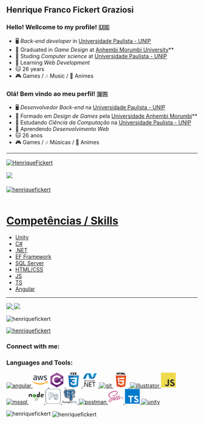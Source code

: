 ## Henrique Franco Fickert Graziosi

### Hello! Wellcome to my profile! 🇺🇸

- 🖥️ *Back-end developer* in [Universidade Paulista - UNIP](https://www.unip.br/)
- 👾 Graduated in *Game Design* at [Anhembi Morumbi University](https://portal.anhembi.br/)**
- 🎒 Studing *Computer science* at [Universidade Paulista - UNIP](https://www.unip.br/)
- 📝 Learning *Web Development*
- 🐱 26 years
- 🎮 Games / 🎶 Music / 🐻 Animes

### Olá! Bem vindo ao meu perfil! 🇧🇷

- 🖥️ *Desenvolvedor Back-end* na [Universidade Paulista - UNIP](https://www.unip.br/)
- 👾 Formado em *Design de Games* pela [Universidade Anhembi Morumbi](https://portal.anhembi.br/)**
- 🎒 Estudando *Ciência da Computação* na [Universidade Paulista - UNIP](https://www.unip.br/)
- 📝 Aprendendo *Desenvolvimento Web*
- 🐱 26 anos
- 🎮 Games / 🎶 Músicas / 🐻 Animes

 <hr>

<div>
  <a href="https://github.com/HenriqueFickert">
  <img align="center" src="https://github-readme-stats.vercel.app/api/top-langs/?username=HenriqueFickert&layout=compact&theme=vision-friendly-dark" alt="HenriqueFickert">
  <br />
</div>
<br />
<div>
  <a href="https://github.com/HenriqueFickert">
  <img height="180em" src="https://github-readme-stats.vercel.app/api?username=HenriqueFickert&show_icons=true&theme=vision-friendly-dark&background=000000&include_all_commits=true&count_private=true"/>
  <br />
</div>
<br />
<div>
  <a href="https://github.com/HenriqueFickert">
  <img align="center" src="http://github-readme-streak-stats.herokuapp.com?user=henriquefickert&theme=dark&background=000000" alt="henriquefickert" />
  <br />
</div>

<br/>
  
 # Competências / Skills
- Unity
- C#
- .NET
- EF Framework
- SQL Server
- HTML/CSS
- JS
- TS
- Angular
  
 <hr>
  
<div>
  <a href="https://www.linkedin.com/in/henriquefickert" target="_blank">
    <img src="https://img.shields.io/badge/-LinkedIn-%230077B5?style=for-the-badge&logo=linkedin&logoColor=white">
  </a>
    <a href="https://www.instagram.com/kikefickert/" target="_blank">
      <img src="https://img.shields.io/badge/-Instagram-%23E4405F?style=for-the-badge&logo=instagram&logoColor=white">
    </a>
</div>




<p align="left"> <img src="https://komarev.com/ghpvc/?username=henriquefickert&label=Profile%20views&color=0e75b6&style=flat" alt="henriquefickert" /> </p>

<p align="left"> <a href="https://github.com/ryo-ma/github-profile-trophy"><img src="https://github-profile-trophy.vercel.app/?username=henriquefickert" alt="henriquefickert" /></a> </p>

<h3 align="left">Connect with me:</h3>
<p align="left">
</p>

<h3 align="left">Languages and Tools:</h3>
<p align="left"> <a href="https://angular.io" target="_blank" rel="noreferrer"> <img src="https://angular.io/assets/images/logos/angular/angular.svg" alt="angular" width="40" height="40"/> </a> <a href="https://aws.amazon.com" target="_blank" rel="noreferrer"> <img src="https://raw.githubusercontent.com/devicons/devicon/master/icons/amazonwebservices/amazonwebservices-original-wordmark.svg" alt="aws" width="40" height="40"/> </a> <a href="https://www.w3schools.com/cs/" target="_blank" rel="noreferrer"> <img src="https://raw.githubusercontent.com/devicons/devicon/master/icons/csharp/csharp-original.svg" alt="csharp" width="40" height="40"/> </a> <a href="https://www.w3schools.com/css/" target="_blank" rel="noreferrer"> <img src="https://raw.githubusercontent.com/devicons/devicon/master/icons/css3/css3-original-wordmark.svg" alt="css3" width="40" height="40"/> </a> <a href="https://dotnet.microsoft.com/" target="_blank" rel="noreferrer"> <img src="https://raw.githubusercontent.com/devicons/devicon/master/icons/dot-net/dot-net-original-wordmark.svg" alt="dotnet" width="40" height="40"/> </a> <a href="https://git-scm.com/" target="_blank" rel="noreferrer"> <img src="https://www.vectorlogo.zone/logos/git-scm/git-scm-icon.svg" alt="git" width="40" height="40"/> </a> <a href="https://www.w3.org/html/" target="_blank" rel="noreferrer"> <img src="https://raw.githubusercontent.com/devicons/devicon/master/icons/html5/html5-original-wordmark.svg" alt="html5" width="40" height="40"/> </a> <a href="https://www.adobe.com/in/products/illustrator.html" target="_blank" rel="noreferrer"> <img src="https://www.vectorlogo.zone/logos/adobe_illustrator/adobe_illustrator-icon.svg" alt="illustrator" width="40" height="40"/> </a> <a href="https://developer.mozilla.org/en-US/docs/Web/JavaScript" target="_blank" rel="noreferrer"> <img src="https://raw.githubusercontent.com/devicons/devicon/master/icons/javascript/javascript-original.svg" alt="javascript" width="40" height="40"/> </a> <a href="https://www.microsoft.com/en-us/sql-server" target="_blank" rel="noreferrer"> <img src="https://www.svgrepo.com/show/303229/microsoft-sql-server-logo.svg" alt="mssql" width="40" height="40"/> </a> <a href="https://nodejs.org" target="_blank" rel="noreferrer"> <img src="https://raw.githubusercontent.com/devicons/devicon/master/icons/nodejs/nodejs-original-wordmark.svg" alt="nodejs" width="40" height="40"/> </a> <a href="https://www.photoshop.com/en" target="_blank" rel="noreferrer"> <img src="https://raw.githubusercontent.com/devicons/devicon/master/icons/photoshop/photoshop-line.svg" alt="photoshop" width="40" height="40"/> </a> <a href="https://www.postgresql.org" target="_blank" rel="noreferrer"> <img src="https://raw.githubusercontent.com/devicons/devicon/master/icons/postgresql/postgresql-original-wordmark.svg" alt="postgresql" width="40" height="40"/> </a> <a href="https://postman.com" target="_blank" rel="noreferrer"> <img src="https://www.vectorlogo.zone/logos/getpostman/getpostman-icon.svg" alt="postman" width="40" height="40"/> </a> <a href="https://sass-lang.com" target="_blank" rel="noreferrer"> <img src="https://raw.githubusercontent.com/devicons/devicon/master/icons/sass/sass-original.svg" alt="sass" width="40" height="40"/> </a> <a href="https://www.typescriptlang.org/" target="_blank" rel="noreferrer"> <img src="https://raw.githubusercontent.com/devicons/devicon/master/icons/typescript/typescript-original.svg" alt="typescript" width="40" height="40"/> </a> <a href="https://unity.com/" target="_blank" rel="noreferrer"> <img src="https://www.vectorlogo.zone/logos/unity3d/unity3d-icon.svg" alt="unity" width="40" height="40"/> </a> </p>

<p><img align="left" src="https://github-readme-stats.vercel.app/api/top-langs?username=henriquefickert&show_icons=true&locale=en&layout=compact" alt="henriquefickert" /></p>

<p>&nbsp;<img align="center" src="https://github-readme-stats.vercel.app/api?username=henriquefickert&show_icons=true&locale=en" alt="henriquefickert" /></p>


